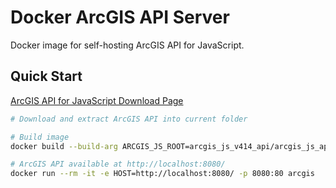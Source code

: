 # Docker ArcGIS API Server

Docker image for self-hosting ArcGIS API for JavaScript.

## Quick Start

[ArcGIS API for JavaScript Download Page](http://links.esri.com/javascript-api/latest-download)

```sh
# Download and extract ArcGIS API into current folder

# Build image
docker build --build-arg ARCGIS_JS_ROOT=arcgis_js_v414_api/arcgis_js_api/library/4.14 . -t arcgis

# ArcGIS API available at http://localhost:8080/
docker run --rm -it -e HOST=http://localhost:8080/ -p 8080:80 arcgis
```
